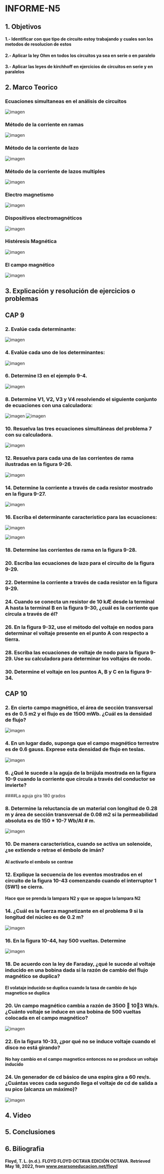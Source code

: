 # INFORME-N5
## 1. Objetivos
#### 1.- Identificar con que tipo de circuito estoy trabajando y cuales son los metodos de resolucion de estos
#### 2.- Aplicar la ley Ohm en todos los circuitos ya sea en serie o en paralelo
#### 3.- Aplicar las leyes de kirchhoff en ejercicios de circuitos en serie y en paralelos
## 2. Marco Teorico
### Ecuaciones simultaneas en el análisis de circuitos
![imagen](https://user-images.githubusercontent.com/105674953/177670880-76f5233a-6138-4109-85a6-c2b3fd13e26f.png)

### Método de la corriente en ramas
![imagen](https://user-images.githubusercontent.com/105674953/177670933-e773ed54-1e3a-4a63-bd47-55261b23cd35.png)

### Método de la corriente de lazo
![imagen](https://user-images.githubusercontent.com/105674953/177670962-40a676fa-eba7-4249-9949-1f57f48c38de.png)

### Método de la corriente de lazos multiples
![imagen](https://user-images.githubusercontent.com/105674953/177670977-5cb132bf-7d51-46ed-8c3c-bb8ea2f9a86e.png)
 
### Electro magnetismo
![imagen](https://user-images.githubusercontent.com/105674953/177671017-1473cbd9-5150-45d9-9e17-8f79f7dc1aca.png)

### Dispositivos electromagnéticos
![imagen](https://user-images.githubusercontent.com/105674953/177671067-1e33a8f9-f45c-445d-860d-66f542a09399.png)

### Histéresis Magnética
![imagen](https://user-images.githubusercontent.com/105674953/177671074-b85b8f69-67ca-4e4b-85de-ae7aa9bb0c22.png)

### El campo magnético
![imagen](https://user-images.githubusercontent.com/105674953/177671100-368f9a9c-cd27-4d7a-88cc-0a886bd232f0.png)

## 3.	Explicación y resolución de ejercicios o problemas
## CAP 9
### 2. Evalúe cada determinante:
![imagen](https://user-images.githubusercontent.com/105674953/177687123-0862c1c4-f778-447e-8452-98858b8ad8e7.png)

### 4. Evalúe cada uno de los determinantes:
![imagen](https://user-images.githubusercontent.com/105674953/177687950-d407c325-a480-4371-87a6-179842e5d10c.png)

### 6. Determine I3 en el ejemplo 9-4.
![imagen](https://user-images.githubusercontent.com/105674953/177688782-ad58e9df-244c-4808-bea9-5b14fd6e4acb.png)

### 8. Determine V1, V2, V3 y V4 resolviendo el siguiente conjunto de ecuaciones con una calculadora:
![imagen](https://user-images.githubusercontent.com/105674953/177690096-258f379f-d397-4c7b-8a1f-32a60b684b68.png)
![imagen](https://user-images.githubusercontent.com/105674953/177690137-a4eb5341-4368-4f6a-b8ee-0cefab335b07.png)

### 10. Resuelva las tres ecuaciones simultáneas del problema 7 con su calculadora.
![imagen](https://user-images.githubusercontent.com/105674953/177691959-772dc8b4-234d-4bf5-8097-da47dfc379a7.png)

### 12. Resuelva para cada una de las corrientes de rama ilustradas en la figura 9-26.
![imagen](https://user-images.githubusercontent.com/105674953/177695552-f35da3a3-526a-440c-98cf-5afac29ab90e.png)

### 14. Determine la corriente a través de cada resistor mostrado en la figura 9-27.
![imagen](https://user-images.githubusercontent.com/105674953/177697985-3d1e3799-822f-47fc-9ebb-12b3bbf6fe0d.png)

### 16. Escriba el determinante característico para las ecuaciones:
![imagen](https://user-images.githubusercontent.com/105674953/177699188-28e11895-c238-4c18-b275-41b47f8595d3.png)

![imagen](https://user-images.githubusercontent.com/105674953/177699103-56e3d2f5-d8a8-4066-afb8-7e66890156a1.png)

### 18. Determine las corrientes de rama en la figura 9-28.

### 20. Escriba las ecuaciones de lazo para el circuito de la figura 9-29.

### 22. Determine la corriente a través de cada resistor en la figura 9-29.

### 24. Cuando se conecta un resistor de 10 kÆ desde la terminal A hasta la terminal B en la figura 9-30, ¿cuál es la corriente que circula a través de él?

### 26. En la figura 9-32, use el método del voltaje en nodos para determinar el voltaje presente en el punto A con respecto a tierra.

### 28. Escriba las ecuaciones de voltaje de nodo para la figura 9-29. Use su calculadora para determinar los voltajes de nodo.

### 30. Determine el voltaje en los puntos A, B y C en la figura 9-34.





## CAP 10
### 2. En cierto campo magnético, el área de sección transversal es de 0.5 m2 y el flujo es de 1500 mWb. ¿Cuál es la densidad de flujo?
![imagen](https://user-images.githubusercontent.com/105674953/177706934-4b831607-5e73-4dee-96c1-dee1e94af7e8.png)

### 4. En un lugar dado, suponga que el campo magnético terrestre es de 0.6 gauss. Exprese esta densidad de flujo en teslas.
![imagen](https://user-images.githubusercontent.com/105674953/177707126-7c292bdf-c0e5-4563-a011-e4bd389d7643.png)

### 6. ¿Qué le sucede a la aguja de la brújula mostrada en la figura 10-9 cuando la corriente que circula a través del conductor se invierte?
####La aguja gira 180 grados
### 8. Determine la reluctancia de un material con longitud de 0.28 m y área de sección transversal de 0.08 m2 si la permeabilidad absoluta es de 150 * 10-7 Wb/At # m.
![imagen](https://user-images.githubusercontent.com/105674953/177707564-0ed6bf49-5343-4da4-96c2-d64c7dc0fe9f.png)

### 10. De manera característica, cuando se activa un solenoide, ¿se extiende o retrae el émbolo de imán?
#### Al activarlo el embolo se contrae
### 12. Explique la secuencia de los eventos mostrados en el circuito de la figura 10-43 comenzando cuando el interruptor 1 (SW1) se cierra.
#### Hace que se prenda la lampara N2 y que se apague la lampara N2
### 14. ¿Cuál es la fuerza magnetizante en el problema 9 si la longitud del núcleo es de 0.2 m?
![imagen](https://user-images.githubusercontent.com/105674953/177707965-91589b58-8dbc-4163-b690-9a0bc79f1ace.png)

### 16. En la figura 10-44, hay 500 vueltas. Determine
![imagen](https://user-images.githubusercontent.com/105674953/177705206-ff4937ee-da42-4a16-811c-7e8388743960.png)

### 18. De acuerdo con la ley de Faraday, ¿qué le sucede al voltaje inducido en una bobina dada si la razón de cambio del flujo magnético se duplica?
#### El volataje inducido se duplica cuando la tasa de cambio de lujo magnetico se duplica
### 20. Un campo magnético cambia a razón de 3500  103 Wb/s. ¿Cuánto voltaje se induce en una bobina de 500 vueltas colocada en el campo magnético?
![imagen](https://user-images.githubusercontent.com/105674953/177702398-9001765c-7c97-4607-9c69-15b622030aac.png)

### 22. En la figura 10-33, ¿por qué no se induce voltaje cuando el disco no está girando?
#### No hay cambio en el campo magnetico entonces no se produce un voltaje inducido

### 24. Un generador de cd básico de una espira gira a 60 rev/s. ¿Cuántas veces cada segundo llega el voltaje de cd de salida a su pico (alcanza un máximo)?
![imagen](https://user-images.githubusercontent.com/105674953/177702020-16e287e0-268e-4c89-ab15-11c068709ba3.png)

###
###
###
###
###
###
###
###
###
###
###
###
###
###
###
###
###
###
###
###
###
###
###
###
###
###
###
###
###
###
###
###
###
###
###
###
###
###
###
###
###
###
###
###
###
###
###
###
###
###
###
###
###
###
###
###
###
###
###
###


## 4. Video
## 5. Conclusiones
## 6. Biliografia
#### Floyd, T. L. (n.d.). FLOYD FLOYD OCTAVA EDICIÓN OCTAVA. Retrieved May 18, 2022, from www.pearsoneducacion.net/floyd
